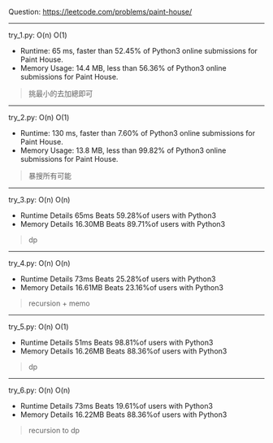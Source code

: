 Question: https://leetcode.com/problems/paint-house/

---

try_1.py: O(n) O(1)

* Runtime: 65 ms, faster than 52.45% of Python3 online submissions for Paint House.
* Memory Usage: 14.4 MB, less than 56.36% of Python3 online submissions for Paint House.

> 挑最小的去加總即可

---

try_2.py: O(n) O(1)

* Runtime: 130 ms, faster than 7.60% of Python3 online submissions for Paint House.
* Memory Usage: 13.8 MB, less than 99.82% of Python3 online submissions for Paint House.

> 暴搜所有可能

---

try_3.py: O(n) O(n)

* Runtime Details 65ms Beats 59.28%of users with Python3
* Memory Details 16.30MB Beats 89.71%of users with Python3

> dp

---

try_4.py: O(n) O(n)

* Runtime Details 73ms Beats 25.28%of users with Python3
* Memory Details 16.61MB Beats 23.16%of users with Python3

> recursion + memo

---

try_5.py: O(n) O(1)

* Runtime Details 51ms Beats 98.81%of users with Python3
* Memory Details 16.26MB Beats 88.36%of users with Python3

> dp

---

try_6.py: O(n) O(n)

* Runtime Details 73ms Beats 19.61%of users with Python3
* Memory Details 16.22MB Beats 88.36%of users with Python3

> recursion to dp

